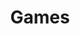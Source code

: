 ---
title: "Games"
permalink: /categories/games/
layout: category
author_profile: true
taxonomy: GAME
---